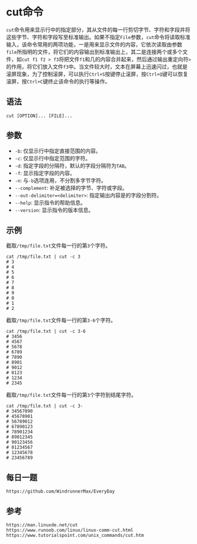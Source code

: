 # cut命令
`cut`命令用来显示行中的指定部分，其从文件的每一行剪切字节、字符和字段并将这些字节、字符和字段写至标准输出。如果不指定`File`参数，`cut`命令将读取标准输入，该命令常用的两项功能，一是用来显示文件的内容，它依次读取由参数`file`所指明的文件，将它们的内容输出到标准输出上，其二是连接两个或多个文件，如`cut f1 f2 > f3`将把文件`f1`和几的内容合并起来，然后通过输出重定向符`>`的作用，将它们放入文件`f3`中。当文件较大时，文本在屏幕上迅速闪过，也就是滚屏现象，为了控制滚屏，可以执行`Ctrl+S`按键停止滚屏，按`Ctrl+Q`键可以恢复滚屏，按`Ctrl+C`键终止该命令的执行等操作。

## 语法

```shell
cut [OPTION]... [FILE]...
```

## 参数
* `-b`: 仅显示行中指定直接范围的内容。
* `-c`: 仅显示行中指定范围的字符。
* `-d`: 指定字段的分隔符，默认的字段分隔符为`TAB`。
* `-f`: 显示指定字段的内容。
* `-n`: 与`-b`选项连用，不分割多字节字符。
* `--complement`: 补足被选择的字节、字符或字段。
* `--out-delimiter=<delimiter>`: 指定输出内容是的字段分割符。
* `--help`: 显示指令的帮助信息。
* `--version`: 显示指令的版本信息。

## 示例

截取`/tmp/file.txt`文件每一行的第`3`个字符。

```shell
cat /tmp/file.txt | cut -c 3
# 3
# 4
# 5
# 6
# 7
# 8
# 9
# 0
# 1
# 2
```

截取`/tmp/file.txt`文件每一行的第`3-6`个字符。

```shell
cat /tmp/file.txt | cut -c 3-6
# 3456
# 4567
# 5678
# 6789
# 7890
# 8901
# 9012
# 0123
# 1234
# 2345
```

截取`/tmp/file.txt`文件每一行的第`3`个字符到结尾字符。

```shell
cat /tmp/file.txt | cut -c 3-
# 34567890
# 45678901
# 56789012
# 67890123
# 78901234
# 89012345
# 90123456
# 01234567
# 12345678
# 23456789
```


## 每日一题

```
https://github.com/WindrunnerMax/EveryDay
```

## 参考

```
https://man.linuxde.net/cut
https://www.runoob.com/linux/linux-comm-cut.html
https://www.tutorialspoint.com/unix_commands/cut.htm
```
